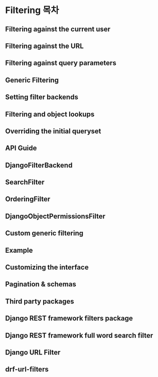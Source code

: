 # Filtering 목차

## Filtering against the current user
## Filtering against the URL
## Filtering against query parameters
## Generic Filtering
## Setting filter backends
## Filtering and object lookups
## Overriding the initial queryset
## API Guide
## DjangoFilterBackend
## SearchFilter
## OrderingFilter
## DjangoObjectPermissionsFilter
## Custom generic filtering
## Example
## Customizing the interface
## Pagination & schemas
## Third party packages
## Django REST framework filters package
## Django REST framework full word search filter
## Django URL Filter
## drf-url-filters
